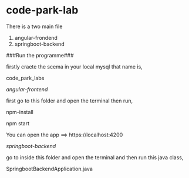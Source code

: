 # code-park-lab

There is a two main file

1) angular-frondend
2) springboot-backend


###Run the programme###

firstly craete the scema in your local mysql that name is,

code_park_labs

*angular-frontend*

first go to this folder and open the terminal then run,

npm-install

npm start

You can open the app ==> https://localhost:4200

*springboot-backend*

go to inside this folder and open the terminal and then run this java class,

SpringbootBackendApplication.java




